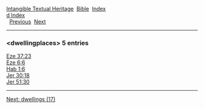 [Intangible Textual Heritage](../../index)  [Bible](../index) 
[Index](index)   
[d Index](_d_)  
  [Previous](c03452)  [Next](c03454) 

------------------------------------------------------------------------

### &lt;dwellingplaces&gt; 5 entries

[Eze 37:23](../kjv/eze037.htm#023)  
[Eze 6:6](../kjv/eze006.htm#006)  
[Hab 1:6](../kjv/hab001.htm#006)  
[Jer 30:18](../kjv/jer030.htm#018)  
[Jer 51:30](../kjv/jer051.htm#030)  

------------------------------------------------------------------------

[Next: dwellings (17)](c03454)
